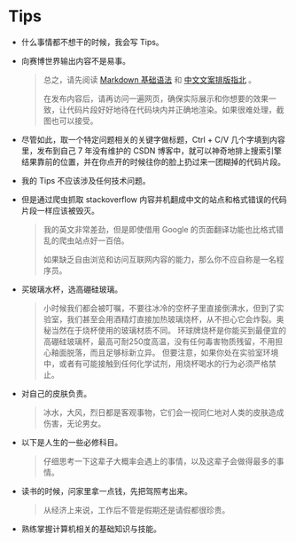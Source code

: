 # Tips



* 什么事情都不想干的时候，我会写 Tips。

* 向赛博世界输出内容不是易事。

    > 总之，请先阅读 [Markdown 基础语法](https://cn.bing.com/search?q=Markdown+%E5%9F%BA%E7%A1%80%E8%AF%AD%E6%B3%95) 和 [中文文案排版指北](https://github.com/sparanoid/chinese-copywriting-guidelines) 。
    >
    > 在发布内容后，请再访问一遍网页，确保实际展示和你想要的效果一致，让代码片段好好地待在代码块内并正确地渲染。如果很难处理，截图也可以接受。

* 尽管如此，取一个特定问题相关的关键字做标题，Ctrl + C/V 几个字填到内容里，发布到自己 7 年没有维护的 CSDN 博客中，就可以神奇地排上搜索引擎结果靠前的位置，并在你点开的时候往你的脸上扔过来一团糊掉的代码片段。

* 我的 Tips 不应该涉及任何技术问题。

* 但是通过爬虫抓取 stackoverflow 内容并机翻成中文的站点和格式错误的代码片段一样应该被毁灭。

    > 我的英文非常差劲，但是即使借用 Google 的页面翻译功能也比格式错乱的爬虫站点好一百倍。
    >
    > 如果缺乏自由浏览和访问互联网内容的能力，那么你不应自称是一名程序员。

* 买玻璃水杯，选高硼硅玻璃。

    > 小时候我们都会被叮嘱，不要往冰冷的空杯子里直接倒沸水，但到了实验室，我们甚至会用酒精灯直接加热玻璃烧杯，从不担心它会炸裂。奥秘当然在于烧杯使用的玻璃材质不同。
    > 环球牌烧杯是你能买到最便宜的高硼硅玻璃杯，最高可耐250度高温，没有任何毒害物质残留，不用担心釉面脱落，而且足够标新立异。
    > 但要注意，如果你处在实验室环境中，或者有可能接触到任何化学试剂，用烧杯喝水的行为必须严格禁止。

* 对自己的皮肤负责。

    > 冰水，大风，烈日都是客观事物，它们会一视同仁地对人类的皮肤造成伤害，无论男女。

* 以下是人生的一些必修科目。

	> 仔细思考一下这辈子大概率会遇上的事情，以及这辈子会做得最多的事情。

* 读书的时候，问家里拿一点钱，先把驾照考出来。

    > 从经济上来说，工作后不管是假期还是请假都很珍贵。

* 熟练掌握计算机相关的基础知识与技能。
